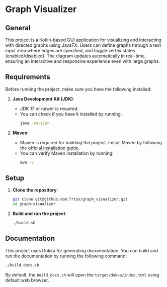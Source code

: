 # Graph Visualizer

## General

This project is a Kotlin-based GUI application for visualizing and interacting with directed graphs using JavaFX. Users can define graphs through a text input area where edges are specified, and toggle vertex states (enabled/disabled). The diagram updates automatically in real-time, ensuring an interactive and responsive experience even with large graphs.

## Requirements

Before running the project, make sure you have the following installed:

1. **Java Development Kit (JDK)**:
    - JDK 17 or newer is required.
    - You can check if you have it installed by running:
      ```bash
      java -version
      ```

2. **Maven**:
    - Maven is required for building the project. Install Maven by following the [official installation guide](https://maven.apache.org/install.html).
    - You can verify Maven installation by running:
      ```bash
      mvn -v
      ```

## Setup

1. **Clone the repository**:
   ```bash
   git clone git@github.com:Trtox/graph_visualizer.git
   cd graph-visualizer
   ```

2. **Build and run the project**:
   ```bash
   ./build.sh
   ```

## Documentation

This project uses Dokka for generating documentation. You can build and run the documentation by running the following command:

   ```bash
   ./build_docs.sh
   ```

By default, the ```build_docs.sh``` will open the ```target/dokka/index.html``` using default web browser.
   
